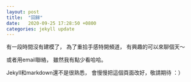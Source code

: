```yaml
---
layout: post
title:  "回歸"
date:   2020-09-25 17:28:50 +0800
categories: jekyll update
---
```


有一段時間沒有建模了，
為了重拾手感特開頻道，
有興趣的可以來聊個天～

或者用email聯絡，
雖然我有點少看哈哈。

Jekyll和markdown還不是很熟悉，
會慢慢把這個頁面改好，敬請期待 ：）
